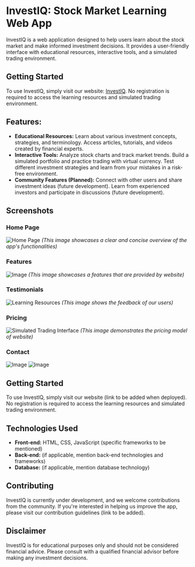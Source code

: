# InvestIQ: Stock Market Learning Web App

InvestIQ is a web application designed to help users learn about the stock market and make informed investment decisions. It provides a user-friendly interface with educational resources, interactive tools, and a simulated trading environment.

## Getting Started

To use InvestIQ, simply visit our website: [InvestIQ](https://innovent-project.onrender.com/). No registration is required to access the learning resources and simulated trading environment.

## Features:

- **Educational Resources:** Learn about various investment concepts, strategies, and terminology. Access articles, tutorials, and videos created by financial experts.
- **Interactive Tools:** Analyze stock charts and track market trends. Build a simulated portfolio and practice trading with virtual currency. Test different investment strategies and learn from your mistakes in a risk-free environment.
- **Community Features (Planned):** Connect with other users and share investment ideas (future development). Learn from experienced investors and participate in discussions (future development).

## Screenshots

### Home Page
![Home Page](https://res.cloudinary.com/dxebmxfnh/image/upload/v1741243297/ee3rkrejqytn9vodtgnr.png)
_(This image showcases a clear and concise overview of the app's functionalities)_

### Features
![Image](https://res.cloudinary.com/dxebmxfnh/image/upload/v1741243296/jfskpnyivmjvwl2xznyt.png)
_(This image showcases a features that are provided by website)_

### Testimonials
![Learning Resources](https://res.cloudinary.com/dxebmxfnh/image/upload/v1741243297/svnz5zbew0m1wdbbinhm.png)
_(This image shows the feedback of our users)_

### Pricing
![Simulated Trading Interface](https://res.cloudinary.com/dxebmxfnh/image/upload/v1741243297/ro1ihbz48dcyjbiqvczn.png)
_(This image demonstrates the pricing model of website)_

### Contact
![Image](https://res.cloudinary.com/dxebmxfnh/image/upload/v1741243296/ifwjl5p9nufmqonolhn0.png)
![Image](https://res.cloudinary.com/dxebmxfnh/image/upload/v1741243296/og0ijvydbu3tm7yvzhtt.png)


## Getting Started

To use InvestIQ, simply visit our website (link to be added when deployed). No registration is required to access the learning resources and simulated trading environment.

## Technologies Used

- **Front-end:** HTML, CSS, JavaScript (specific frameworks to be mentioned)
- **Back-end:** (if applicable, mention back-end technologies and frameworks)
- **Database:** (if applicable, mention database technology)

## Contributing

InvestIQ is currently under development, and we welcome contributions from the community. If you're interested in helping us improve the app, please visit our contribution guidelines (link to be added).


## Disclaimer

InvestIQ is for educational purposes only and should not be considered financial advice. Please consult with a qualified financial advisor before making any investment decisions.

